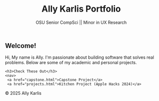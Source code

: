 
 <header>
    <h1>Ally Karlis Portfolio</h1>
    <p>OSU Senior CompSci || Minor in UX Research</p>
  </header>


  <main>
    <section>
      <h2>Welcome!</h2>
      <p>Hi, My name is Ally. I'm passionate about building software that solves real problems. Below are some of my academic and personal projects.</p>
    </section>

    <h3>Check These Out</h3>
    <nav>
     <a href="capstone.html">Capstone Project</a>
     <a href="projects.html">Kitchen Project (Apple Hacks 2024)</a>
   </nav>
  </main>

  <footer>
    <p>&copy; 2025 Ally Karlis</p>
  </footer>
</body>
</html>
